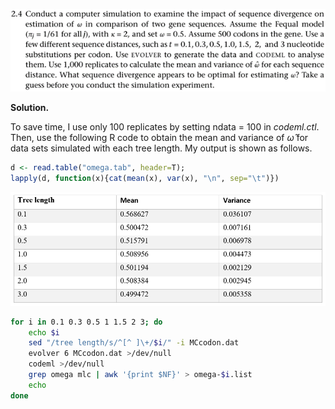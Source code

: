 <p> <img src=img/2.4-P.png></p>

**Solution.**

To save time, I use only 100 replicates by setting ndata = 100 in
*codeml.ctl*. Then, use the following R code to obtain the mean and
variance of $\widehat{\omega}$ for data sets simulated with each tree
length. My output is shown as follows.

```R
d <- read.table("omega.tab", header=T);
lapply(d, function(x){cat(mean(x), var(x), "\n", sep="\t")})
```

<p align="center">
  <img src="img/2.4-1.png">
</p>

```Bash
for i in 0.1 0.3 0.5 1 1.5 2 3; do
	echo $i
	sed "/tree length/s/^[^ ]\+/$i/" -i MCcodon.dat
	evolver 6 MCcodon.dat >/dev/null
	codeml >/dev/null
	grep omega mlc | awk '{print $NF}' > omega-$i.list
	echo
done
```
